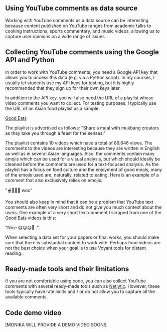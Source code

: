 ## Using YouTube comments as data source

Working with YouTube comments as a data source can be interesting because content published on YouTube ranges from academic talks to cooking instructions, sports commentary, and music videos, allowing us to capture user opinions on a wide range of issues. 

## Collecting YouTube comments using the Google API and Python

In order to work with YouTube comments, you need a Google API key that allows you to access this data (e.g. via a Python script). In my courses, I usually let students use my API keys for testing, but it is highly recommended that they sign up for their own keys later.

In addition to the API key, you will also need the URL of a playlist whose video comments you want to collect. For testing purposes, I typically use the URL of an Asian food playlist as a sample:

[Good Eats](https://www.youtube.com/playlist?list=PLbpi6ZahtOH6ibqudRCAPFl-MqAalKMJK)

The playlist is advertised as follows: "Share a meal with mukbang creators as they take you through a feast for the senses!"

The playlist contains 10 videos which have a total of 89,646 views. The comments to the videos are interesting because they are written in English as well as in several Asian languages. Also, the comments contain many emojis which can be used for a visual analysis, but which should ideally be cleaned before the comments are used for a text-focused analysis. As the playlist has a focus on food culture and the enjoyment of good meals, many of the emojis used are, naturally, related to eating. Here is an example of a comment that also exclusively relies on emojis: 

"🫕🥣🥣🥣 woo"

You should also keep in mind that it can be a problem that YouTube text comments are often very short and do not give you much context about the users.
One example of a very short text comment I scraped from one of the Good Eats videos is this:

"Nice 😋😋😋🥰..". 

When selecting a data set for your papers or final works, you should make sure that there is substantial content to work with. Perhaps food videos are not the best choice when your goal is to use Voyant tools for distant reading.

## Ready-made tools and their limitations

If you are not comfortable using code, you can also collect YouTube comments with several ready-made tools such as [Netlytic](https://socialmedialab.ca/apps/netlytic/). However, these tools typically have rate limits and / or do not allow you to capture all the available comments.

## Code demo video

[MONIKA WILL PROVIDE A DEMO VIDEO SOON!]
